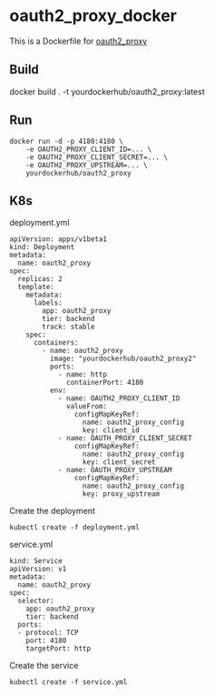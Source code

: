 # oauth2_proxy_docker

This is a Dockerfile for [oauth2_proxy](https://github.com/bitly/oauth2_proxy)


## Build

docker build . -t yourdockerhub/oauth2_proxy:latest

## Run

```
docker run -d -p 4180:4180 \
    -e OAUTH2_PROXY_CLIENT_ID=... \
    -e OAUTH2_PROXY_CLIENT_SECRET=... \
    -e OAUTH2_PROXY_UPSTREAM=... \
    yourdockerhub/oauth2_proxy
```

## K8s


deployment.yml
```
apiVersion: apps/v1beta1
kind: Deployment
metadata:
  name: oauth2_proxy
spec:
  replicas: 2
  template:
    metadata:
      labels:
        app: oauth2_proxy
        tier: backend
        track: stable
    spec:
      containers:
        - name: oauth2_proxy
          image: "yourdockerhub/oauth2_proxy2"
          ports:
            - name: http
              containerPort: 4180
          env:
            - name: OAUTH2_PROXY_CLIENT_ID
              valueFrom:
                configMapKeyRef:
                  name: oauth2_proxy_config
                  key: client_id
            - name: OAUTH_PROXY_CLIENT_SECRET
                configMapKeyRef:
                  name: oauth2_proxy_config
                  key: client_secret
            - name: OAUTH_PROXY_UPSTREAM
                configMapKeyRef:
                  name: oauth2_proxy_config
                  key: proxy_upstream
```
Create the deployment
```
kubectl create -f deployment.yml
```

service.yml
```
kind: Service
apiVersion: v1
metadata:
  name: oauth2_proxy
spec:
  selector:
    app: oauth2_proxy
    tier: backend
  ports:
  - protocol: TCP
    port: 4180
    targetPort: http
```

Create the service
```
kubectl create -f service.yml
```
